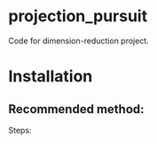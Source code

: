 # projection_pursuit
Code for dimension-reduction project.

# Installation

## Recommended method:
Steps:

<!-- 1. Clone the repo -->
<!-- 2. `cd` into the repo (`cd projection_pursuit`) -->
<!-- 3. Create a virtual environment -->
<!-- 4. *(Optional/recommended)*: upgrade pip with `pip install --upgrade pip` -->
<!-- 5. Install the requirements from `requirements.txt` in the `src/projection_pursuit` directory (run `python -m pip install -r src/projection_pursuit/requirements.txt`). -->
<!-- 6. Install locally using `pip install -e .` -->
